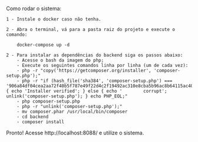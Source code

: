 Como rodar o sistema:

    1 - Instale o docker caso não tenha.

    2 - Abra o terminal, vá para a pasta raiz do projeto e execute o comando: 

        docker-compose up -d

    2 - Para instalar as dependências do backend siga os passos abaixo:
        - Acesse o bash da imagem do php;
        - Execute os seguintes comandos linha por linha (um de cada vez):
        - php -r "copy('https://getcomposer.org/installer', 'composer-setup.php');"
        - php -r "if (hash_file('sha384', 'composer-setup.php') === '906a84df04cea2aa72f40b5f787e49f22d4c2f19492ac310e8cba5b96ac8b64115ac402c8cd292b8a03482574915d1a8') { echo 'Installer verified'; } else { echo '        corrupt'; unlink('composer-setup.php'); } echo PHP_EOL;"
        - php composer-setup.php
        - php -r "unlink('composer-setup.php');"
        - mv composer.phar /usr/local/bin/composer
        - cd backend
        - composer install

Pronto! Acesse http://localhost:8088/ e utilize o sistema.
